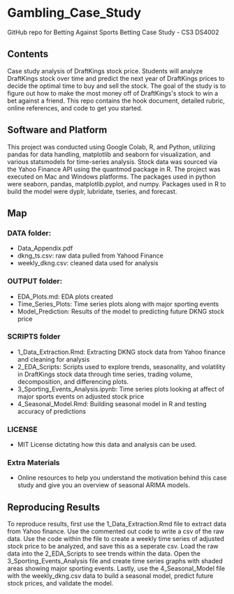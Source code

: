 # Gambling_Case_Study
GitHub repo for Betting Against Sports Betting Case Study - CS3 DS4002

## Contents
Case study analysis of DraftKings stock price. Students will analyze DraftKings stock over time and predict the next year of DraftKings prices to decide the optimal time to buy and sell the stock. The goal of the study is to figure out how to make the most money off of DraftKings's stock to win a bet against a friend.
This repo contains the hook document, detailed rubric, online references, and code to get you started.

## Software and Platform

This project was conducted using Google Colab, R, and Python, utilizing pandas for data handling, matplotlib and seaborn for visualization, and various statsmodels for time-series analysis. Stock data was sourced via the Yahoo Finance API using the quantmod package in R. The project was executed on Mac and Windows platforms. The packages used in python were seaborn, pandas, matplotlib.pyplot, and numpy. Packages used in R to build the model were dyplr, lubridate, tseries, and forecast.

## Map

### DATA folder:
- Data_Appendix.pdf
- dkng_ts.csv: raw data pulled from Yahood Finance
- weekly_dkng.csv: cleaned data used for analysis
### OUTPUT folder:
- EDA_Plots.md: EDA plots created
- Time_Series_Plots: Time series plots along with major sporting events
- Model_Prediction: Results of the model to predicting future DKNG stock price
### SCRIPTS folder
- 1_Data_Extraction.Rmd: Extracting DKNG stock data from Yahoo finance and cleaning for analysis
- 2_EDA_Scripts: Scripts used to explore trends, seasonality, and volatility in DraftKings stock data through time series, trading volume, decomposition, and differencing plots.
- 3_Sporting_Events_Analysis.ipynb: Time series plots looking at affect of major sports events on adjusted stock price
- 4_Seasonal_Model.Rmd: Building seasonal model in R and testing accuracy of predictions
### LICENSE
- MIT License dictating how this data and analysis can be used.
### Extra Materials
- Online resources to help you understand the motivation behind this case study and give you an overview of seasonal ARIMA models.


## Reproducing Results
To reproduce results, first use the 1_Data_Extraction.Rmd file to extract data from Yahoo finance. Use the commented out code to write a csv of the raw data. Use the code within the file to create a weekly time series of adjusted stock price to be analyzed, and save this as a seperate csv. Load the raw data into the 2_EDA_Scripts to see trends within the data. Open the 3_Sporting_Events_Analysis file and create time series graphs with shaded areas showing major sporting events. Lastly, use the 4_Seasonal_Model file with the weekly_dkng.csv data to build a seasonal model, predict future stock prices, and validate the model.
